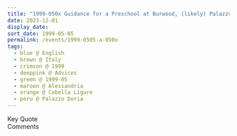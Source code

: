 ```yaml
---
title: "1999-050x Guidance for a Preschool at Burwood, (likely) Palazzo Doria, Cabella Ligure, Alessandria, Italy"
date: 2023-12-01
display_date: 
sort_date: 1999-05-05
permalink: /events/1999-0505-a-050x
tags:
  - blue @ English
  - brown @ Italy
  - crimson @ 1999
  - deeppink @ Advices
  - green @ 1999-05
  - maroon @ Alessandria
  - orange @ Cabella Ligure
  - peru @ Palazzo Doria  
---
```


<wave-list>
  <list-title color="green" width="75">Key Quote</list-title>
  <list-item color="BlanchedAlmond"  width="200"></list-item>
  <list-item color="Lavender"></list-item>
  <list-item color="BlanchedAlmond"></list-item>
</wave-list>

<br>

<wave-list>
  <list-title color="green" width="75">Comments</list-title>
  <list-item color="BlanchedAlmond"  width="200"></list-item>
  <list-item color="Lavender"></list-item>
  <list-item color="BlanchedAlmond"></list-item>
</wave-list>